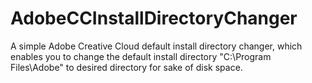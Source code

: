 # AdobeCCInstallDirectoryChanger
A simple Adobe Creative Cloud default install directory changer, which enables you to change the default install directory "C:\Program Files\Adobe" to desired directory for sake of disk space.
